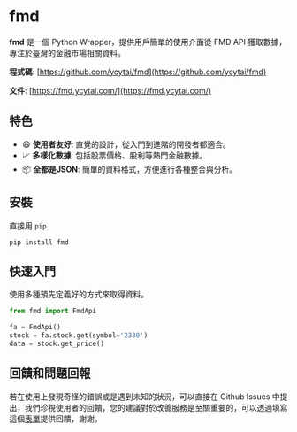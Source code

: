 # fmd

**fmd** 是一個 Python Wrapper，提供用戶簡單的使用介面從 FMD API 獲取數據，專注於臺灣的金融市場相關資料。

**程式碼**: [https://github.com/ycytai/fmd](https://github.com/ycytai/fmd)

**文件**: [https://fmd.ycytai.com/](https://fmd.ycytai.com/)

## 特色

- :smile: **使用者友好**: 直覺的設計，從入門到進階的開發者都適合。
- :chart_with_upwards_trend: **多樣化數據**: 包括股票價格、股利等熱門金融數據。
- :package: **全都是JSON**: 簡單的資料格式，方便進行各種整合與分析。

## 安裝

直接用 `pip`
```
pip install fmd
```

## 快速入門

使用多種預先定義好的方式來取得資料。

```python
from fmd import FmdApi

fa = FmdApi()
stock = fa.stock.get(symbol='2330')
data = stock.get_price()
```

## 回饋和問題回報

若在使用上發現奇怪的錯誤或是遇到未知的狀況，可以直接在 Github Issues 中提出，我們珍視使用者的回饋，您的建議對於改善服務是至關重要的，可以透過填寫這個[表單](https://forms.gle/mv3zY5nkDeupE6zL9)提供回饋，謝謝。
